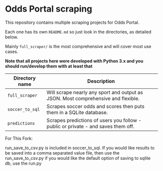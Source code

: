 
# Odds Portal scraping

This repository contains multiple scraping projects for Odds Portal.

Each one has its own `README.md` so just look in the directories, as detailed below.

Mainly `full_scraper/` is the most comprehensive and will cover most use cases.

**Note that all projects here were developed with Python 3.x and you should run/develop them with at least that**

| Directory name  | Description                                                                       |
|-----------------|-----------------------------------------------------------------------------------|
| `full_scraper`  | Will scrape nearly any sport and output as JSON. Most comprehensive and flexible. |
| `soccer_to_sql` | Scrapes soccer odds and scores then puts them in a SQLite database.               |
| `predictions`   | Scrapes predictions of users you follow - public or private - and saves them off. |


For This Fork:

run_save_to_csv.py is included in soccer_to_sql.
If you would like results to be saved into a comma separated value file, then use the run_save_to_csv.py 
if you would like the default option of saving to sqlite db, use the run.py 
